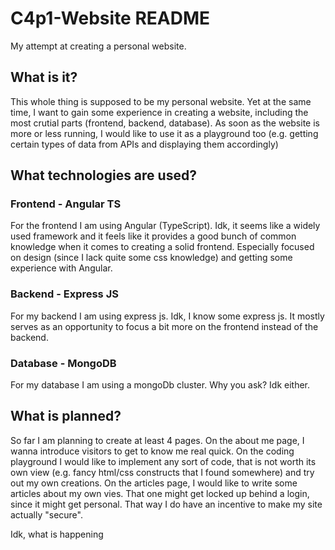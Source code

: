 # C4p1-Website README
My attempt at creating a personal website.

## What is it?
This whole thing is supposed to be my personal website. Yet at the same time, I want to gain some experience in creating a website, including the most crutial parts (frontend, backend, database). As soon as the website is more or less running, I would like to use it as a playground too (e.g. getting certain types of data from APIs and displaying them accordingly)

## What technologies are used?
### Frontend - Angular TS
For the frontend I am using Angular (TypeScript). Idk, it seems like a widely used framework and it feels like it provides a good bunch of common knowledge when it comes to creating a solid frontend. Especially focused on design (since I lack quite some css knowledge) and getting some experience with Angular.

### Backend - Express JS
For my backend I am using express js. Idk, I know some express js. It mostly serves as an opportunity to focus a bit more on the frontend instead of the backend.

### Database - MongoDB
For my database I am using a mongoDb cluster. Why you ask? Idk either.

## What is planned?
So far I am planning to create at least 4 pages. On the about me page, I wanna introduce visitors to get to know me real quick. On the coding playground I would like to implement any sort of code, that is not worth its own view (e.g. fancy html/css constructs that I found somewhere) and try out my own creations. On the articles page, I would like to write some articles about my own vies. That one might get locked up behind a login, since it might get personal. That way I do have an incentive to make my site actually "secure".

Idk, what is happening